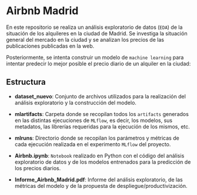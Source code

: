 # Airbnb Madrid

En este repositorio se realiza un análisis exploratorio de datos (`EDA`) de la situación de los alquileres en la ciudad de Madrid. Se investiga la situación general del mercado en la ciudad y se analizan los precios de las publicaciones publicadas en la web. 

Posteriormente, se intenta construir un modelo de `machine learning` para intentar predecir lo mejor posible el precio diario de un alquiler en la ciudad:


## Estructura

- **dataset_nuevo**: Conjunto de archivos utilizados para la realización del análisis exploratorio y la construcción del modelo.

- **mlartifacts**: Carpeta donde se recopilan todos los `artifacts` generados en las distintas ejecuciones de `MLflow`, es decir, los modelos, sus metadatos, las librerías requeridas para la ejecución de los mismos, etc.

- **mlruns**: Directorio donde se recopilan los parámetros y métricas de cada ejecución realizada en el experimento `MLflow` del proyecto.

- **Airbnb.ipynb**: `Notebook` realizado en Python con el código del análisis exploratorio de datos y de los modelos entrenados para la predicción de los precios diarios.

- **Informe_Airbnb_Madrid.pdf**: Informe del análisis exploratorio, de las métricas del modelo y de la propuesta de despliegue/productivización.